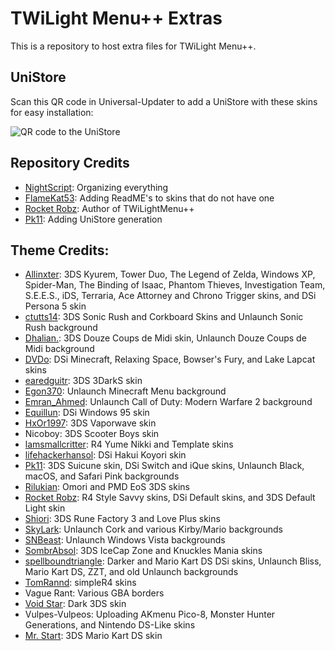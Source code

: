 # TWiLight Menu++ Extras
This is a repository to host extra files for TWiLight Menu++.

## UniStore
Scan this QR code in Universal-Updater to add a UniStore with these skins for easy installation:

![QR code to the UniStore](https://raw.githubusercontent.com/DS-Homebrew/twlmenu-extras/master/unistore/twlmenu-skins.png)

## Repository Credits
- [NightScript](https://github.com/NightYoshi370): Organizing everything
- [FlameKat53](https://github.com/FlameKat53): Adding ReadME's to skins that do not have one
- [Rocket Robz](https://github.com/RocketRobz): Author of TWiLightMenu++
- [Pk11](https://github.com/epicpkmn11): Adding UniStore generation

## Theme Credits:
- [Allinxter](https://github.com/Allinxter): 3DS Kyurem, Tower Duo, The Legend of Zelda, Windows XP, Spider-Man, The Binding of Isaac, Phantom Thieves, Investigation Team, S.E.E.S., iDS, Terraria, Ace Attorney and Chrono Trigger skins, and DSi Persona 5 skin
- [ctutts14](https://github.com/ctutts14): 3DS Sonic Rush and Corkboard Skins and Unlaunch Sonic Rush background
- [Dhalian.](https://github.com/Dhalian): 3DS Douze Coups de Midi skin, Unlaunch Douze Coups de Midi background 
- [DVDo](https://github.com/DieGo367): DSi Minecraft, Relaxing Space, Bowser's Fury, and Lake Lapcat skins
- [earedguitr](https://github.com/GriShafir): 3DS 3DarkS skin
- [Egon370](https://github.com/Egon370): Unlaunch Minecraft Menu background
- [Emran_Ahmed](https://github.com/Emran54320): Unlaunch Call of Duty: Modern Warfare 2 background
- [Equillun](https://github.com/Equillun): DSi Windows 95 skin
- [HxOr1997](https://github.com/HotPizzaYT): 3DS Vaporwave skin
- Nicoboy: 3DS Scooter Boys skin
- [lamsmallcritter](https://github.com/lamsmallcritter): R4 Yume Nikki and Template skins
- [lifehackerhansol](https://github.com/lifehackerhansol): DSi Hakui Koyori skin
- [Pk11](https://github.com/epicpkmn11): 3DS Suicune skin, DSi Switch and iQue skins, Unlaunch Black, macOS, and Safari Pink backgrounds
- [Rilukian](https://github.com/rilukian): Omori and PMD EoS 3DS skins
- [Rocket Robz](https://github.com/RocketRobz): R4 Style Savvy skins, DSi Default skins, and 3DS Default Light skin
- [Shiori](https://github.com/EgoisTamamono): 3DS Rune Factory 3 and Love Plus skins 
- [SkyLark](https://github.com/SleepyLark): Unlaunch Cork and various Kirby/Mario backgrounds
- [SNBeast](https://github.com/SNBeast): Unlaunch Windows Vista backgrounds
- [SombrAbsol](https://github.com/SombrAbsol): 3DS IceCap Zone and Knuckles Mania skins
- [spellboundtriangle](https://github.com/spellboundtriangle): Darker and Mario Kart DS DSi skins, Unlaunch Bliss, Mario Kart DS, ZZT, and old Unlaunch backgrounds
- [TomRannd](https://github.com/TomRannd): simpleR4 skins
- Vague Rant: Various GBA borders
- [Void Star](https://github.com/unresolvedsymbol): Dark 3DS skin
- Vulpes-Vulpeos: Uploading AKmenu Pico-8, Monster Hunter Generations, and Nintendo DS-Like skins
- [Mr. Start](https://github.com/Arthur-Start): 3DS Mario Kart DS skin
